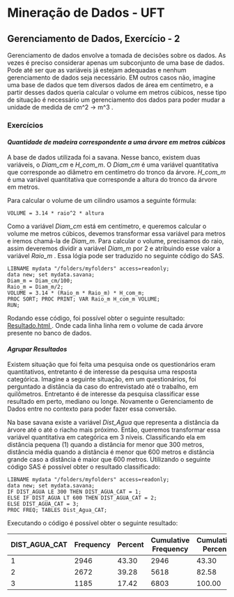 
Mineração de Dados - UFT
===================

Gerenciamento de Dados,  Exercício - 2
-------------

Gerenciamento de dados envolve a tomada de decisões sobre os dados. As vezes é preciso considerar apenas um subconjunto de uma base de dados. Pode até ser que as variáveis já estejam adequadas e nenhum gerenciamento de dados seja necessário. EM outros casos não, imagine uma base de dados que tem diversos dados de área em centímetro, e a partir desses dados queria calcular o volume em metros cúbicos, nesse tipo de situação é necessário um gerenciamento dos dados para poder mudar a unidade de medida de cm^2 -> m^3 .

### Exercícios
#### *Quantidade de madeira correspondente a uma árvore em metros cúbicos*
A base de dados utilizada foi a savana. Nesse banco, existem duas variáveis, o *Diam_cm* e *H_com_m*. O *Diam_cm* é uma variável quantitativa que corresponde ao diâmetro em centímetro do tronco da árvore. *H_com_m* é uma variável quantitativa que corresponde a altura do tronco da árvore em metros.

Para calcular o volume de um cilindro usamos a seguinte fórmula:
```
VOLUME = 3.14 * raio^2 * altura
```

Como a variável *Diam_cm* está em centímetro, e queremos calcular o volume me metros cúbicos, devemos transformar essa variável para metros e iremos chamá-la de *Diam_m*. Para calcular o volume, precisamos do raio, assim deveremos dividir a variável *Diam_m* por 2 e atribuindo esse valor a variável *Raio_m* . Essa lógia pode ser traduzido no seguinte código do SAS.


```sas
LIBNAME mydata "/folders/myfolders" access=readonly;
data new; set mydata.savana;
Diam_m = Diam_cm/100;
Raio_m = Diam_m/2;
VOLUME = 3.14 * (Raio_m * Raio_m) * H_com_m;
PROC SORT; PROC PRINT; VAR Raio_m H_com_m VOLUME;
RUN;
```

Rodando esse código, foi possível obter o seguinte resultado: [Resultado.html ](https://htmlpreview.github.io/?https://github.com/thaylongs/mineracaodados/blob/master/exec2/resultados.html). Onde cada linha linha rem o volume de cada árvore presente no banco de dados.

#### *Agrupar Resultados*
Existem situação que foi feita uma pesquisa onde os questionários eram quantitativos, entretanto é de interesse da pesquisa uma resposta categórica. Imagine a seguinte situação, em um questionários, foi perguntado a distância da caso do entrevistado até o trabalho, em quilômetros. Entretanto é de interesse da pesquisa classificar esse resultado em perto, mediano ou longe. Novamente o Gerenciamento de Dados entre no contexto para poder fazer essa conversão.


Na base savana existe a variável *Dist_Agua* que representa a distância da árvore até o até o riacho mais próximo. Então, queremos transformar essa variável quantitativa em categórica em 3 níveis. Classificando ela em distância pequena (1) quando a distância for menor que 300 metros, distância média quando a distância é menor que 600 metros e distância grande caso a distância é maior que 600 metros. Utilizando o seguinte código SAS é possível obter o resultado classificado:

```sas
LIBNAME mydata "/folders/myfolders" access=readonly;
data new; set mydata.savana;
IF DIST_AGUA LE 300 THEN DIST_AGUA_CAT = 1;
ELSE IF DIST_AGUA LT 600 THEN DIST_AGUA_CAT = 2;
ELSE DIST_AGUA_CAT = 3;
PROC FREQ; TABLES Dist_Agua_CAT;
```
Executando o código é possível obter o seguinte resultado:

| DIST_AGUA_CAT | Frequency | Percent | Cumulative Frequency | Cumulative Percent |
|---------------|-----------|---------|----------------------|--------------------|
| 1             | 2946      | 43.30   | 2946                 | 43.30              |
| 2             | 2672      | 39.28   | 5618                 | 82.58              |
| 3             | 1185      | 17.42   | 6803                 | 100.00             |
